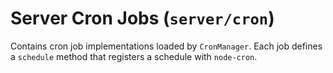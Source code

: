 # Server Cron Jobs (`server/cron`)

Contains cron job implementations loaded by `CronManager`. Each job defines a `schedule` method that registers a schedule with `node-cron`.
